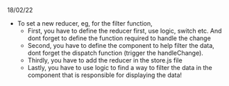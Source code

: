 18/02/22

- To set a new reducer, eg, for the filter function,
  - First, you have to define the reducer first, use logic, switch etc. And dont forget to define the function required to handle the change
  - Second, you have to define the component to help filter the data, dont forget the dispatch function (trigger the handleChange).
  - Thirdly, you have to add the reducer in the store.js file
  - Lastly, you have to use logic to find a way to filter the data in the component that is responsible for displaying the data!
